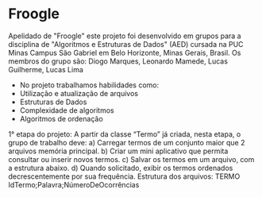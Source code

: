 # Froogle

Apelidado de "Froogle" este projeto foi desenvolvido em grupos para a disciplina de "Algoritmos e Estruturas de Dados" (AED) cursada na PUC Minas Campus São Gabriel em Belo Horizonte, Minas Gerais, Brasil. 
Os membros do grupo são: Diogo Marques, Leonardo Mamede, Lucas Guilherme, Lucas Lima

- No projeto trabalhamos habilidades como:
- Utilização e atualização de arquivos
- Estruturas de Dados
- Complexidade de algoritmos
- Algoritmos de ordenação

1° etapa do projeto:
A partir da classe “Termo” já criada, nesta etapa, o grupo de trabalho deve:
    a) Carregar termos de um conjunto maior que 2 arquivos memória principal.
    b) Criar um mini aplicativo que permita consultar ou inserir novos termos.
    c) Salvar os termos em um arquivo, com a estrutura abaixo.
    d) Quando solicitado, exibir os termos ordenados decrescentemente por sua frequência.
Estrutura dos arquivos:
    TERMO
    IdTermo;Palavra;NúmeroDeOcorrências